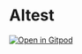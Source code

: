 # AItest
[![Open in Gitpod](https://gitpod.io/button/open-in-gitpod.svg)](https://gitpod.io/#https://github.com/yohaluf/AItest)
